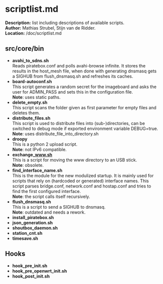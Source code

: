 # scriptlist.md
**Description:** list including descriptions of available scripts.  
**Author:** Mathias Strubel, Stijn van de Ridder.  
**Location:** /doc/scriptlist.md  

## src/core/bin 
- **avahi_to_sdns.sh**    
	Reads piratebox.conf and polls avahi-browse infinite. It stores the results in the host_mesh file, when done with generating dnsmasq gets a SIGHUB from flush_dnsmasq.sh and refreshes its caches.  
- **board-autoconf.sh**  
	This script generates a random secret for the imageboard and asks the user for ADMIN_PASS and sets this in the configuration file.  
	**Note**: uses static paths.
- **delete_empty.sh**  
	This script scans the folder given as first parameter for empty files and deletes them.  
- **distribute_files.sh**  
	This script is used to distribute files into (sub-)directories, can be switched to debug mode if exported environment variable DEBUG=true.  
	**Note**: uses distribute_file_into_directory.sh
- **droopy**  
	This is a python 2 upload script.  
	**Note**: not IPv6 compatible.
- **exchange_www.sh**    
	This is a script for moving the www directory to an USB stick.  
	**Note**: obsolete.
- **find_interface_name.sh**  
		This is the module for the new modulized startup. It is mainly used for scripts that rely on (hardcoded or generated) interface names. This script parses bridge.conf, network.conf and hostap.conf and tries to find the first configured interface.  
	**Note**: the script calls itself recursively.
- **flush_dnsmasq.sh**  
	This is a script to send a SIGHUB to dnsmasq.  
	**Note**: outdated and needs a rework.
- **install_piratebox.sh**  
- **json_generation.sh**  
- **shoutbox_daemon.sh**  
- **station_cnt.sh**  
- **timesave.sh**  
## Hooks   
- **hook_pre_init.sh**  
- **hook_pre_openwrt_init.sh**  
- **hook_post_init.sh**  


